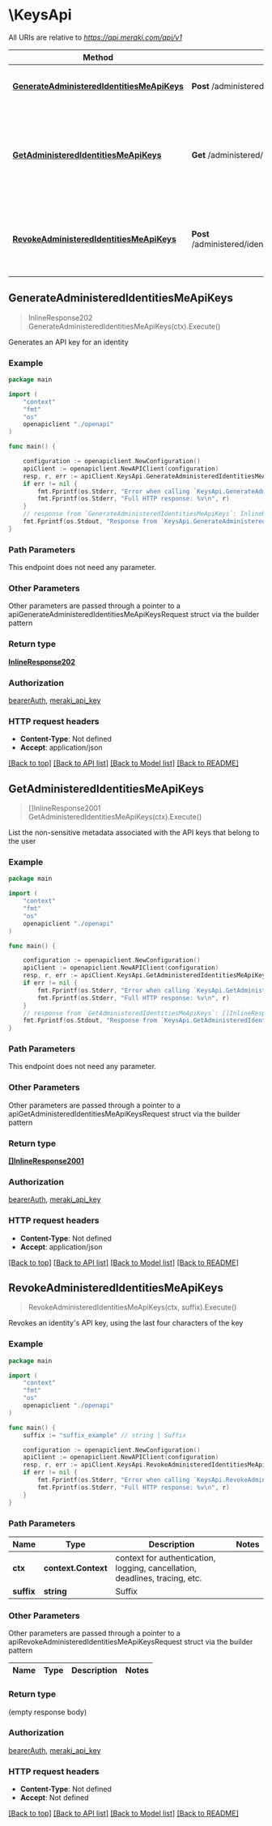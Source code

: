 # \KeysApi

All URIs are relative to *https://api.meraki.com/api/v1*

Method | HTTP request | Description
------------- | ------------- | -------------
[**GenerateAdministeredIdentitiesMeApiKeys**](KeysApi.md#GenerateAdministeredIdentitiesMeApiKeys) | **Post** /administered/identities/me/api/keys/generate | Generates an API key for an identity
[**GetAdministeredIdentitiesMeApiKeys**](KeysApi.md#GetAdministeredIdentitiesMeApiKeys) | **Get** /administered/identities/me/api/keys | List the non-sensitive metadata associated with the API keys that belong to the user
[**RevokeAdministeredIdentitiesMeApiKeys**](KeysApi.md#RevokeAdministeredIdentitiesMeApiKeys) | **Post** /administered/identities/me/api/keys/{suffix}/revoke | Revokes an identity&#39;s API key, using the last four characters of the key



## GenerateAdministeredIdentitiesMeApiKeys

> InlineResponse202 GenerateAdministeredIdentitiesMeApiKeys(ctx).Execute()

Generates an API key for an identity



### Example

```go
package main

import (
    "context"
    "fmt"
    "os"
    openapiclient "./openapi"
)

func main() {

    configuration := openapiclient.NewConfiguration()
    apiClient := openapiclient.NewAPIClient(configuration)
    resp, r, err := apiClient.KeysApi.GenerateAdministeredIdentitiesMeApiKeys(context.Background()).Execute()
    if err != nil {
        fmt.Fprintf(os.Stderr, "Error when calling `KeysApi.GenerateAdministeredIdentitiesMeApiKeys``: %v\n", err)
        fmt.Fprintf(os.Stderr, "Full HTTP response: %v\n", r)
    }
    // response from `GenerateAdministeredIdentitiesMeApiKeys`: InlineResponse202
    fmt.Fprintf(os.Stdout, "Response from `KeysApi.GenerateAdministeredIdentitiesMeApiKeys`: %v\n", resp)
}
```

### Path Parameters

This endpoint does not need any parameter.

### Other Parameters

Other parameters are passed through a pointer to a apiGenerateAdministeredIdentitiesMeApiKeysRequest struct via the builder pattern


### Return type

[**InlineResponse202**](InlineResponse202.md)

### Authorization

[bearerAuth](../README.md#bearerAuth), [meraki_api_key](../README.md#meraki_api_key)

### HTTP request headers

- **Content-Type**: Not defined
- **Accept**: application/json

[[Back to top]](#) [[Back to API list]](../README.md#documentation-for-api-endpoints)
[[Back to Model list]](../README.md#documentation-for-models)
[[Back to README]](../README.md)


## GetAdministeredIdentitiesMeApiKeys

> []InlineResponse2001 GetAdministeredIdentitiesMeApiKeys(ctx).Execute()

List the non-sensitive metadata associated with the API keys that belong to the user



### Example

```go
package main

import (
    "context"
    "fmt"
    "os"
    openapiclient "./openapi"
)

func main() {

    configuration := openapiclient.NewConfiguration()
    apiClient := openapiclient.NewAPIClient(configuration)
    resp, r, err := apiClient.KeysApi.GetAdministeredIdentitiesMeApiKeys(context.Background()).Execute()
    if err != nil {
        fmt.Fprintf(os.Stderr, "Error when calling `KeysApi.GetAdministeredIdentitiesMeApiKeys``: %v\n", err)
        fmt.Fprintf(os.Stderr, "Full HTTP response: %v\n", r)
    }
    // response from `GetAdministeredIdentitiesMeApiKeys`: []InlineResponse2001
    fmt.Fprintf(os.Stdout, "Response from `KeysApi.GetAdministeredIdentitiesMeApiKeys`: %v\n", resp)
}
```

### Path Parameters

This endpoint does not need any parameter.

### Other Parameters

Other parameters are passed through a pointer to a apiGetAdministeredIdentitiesMeApiKeysRequest struct via the builder pattern


### Return type

[**[]InlineResponse2001**](InlineResponse2001.md)

### Authorization

[bearerAuth](../README.md#bearerAuth), [meraki_api_key](../README.md#meraki_api_key)

### HTTP request headers

- **Content-Type**: Not defined
- **Accept**: application/json

[[Back to top]](#) [[Back to API list]](../README.md#documentation-for-api-endpoints)
[[Back to Model list]](../README.md#documentation-for-models)
[[Back to README]](../README.md)


## RevokeAdministeredIdentitiesMeApiKeys

> RevokeAdministeredIdentitiesMeApiKeys(ctx, suffix).Execute()

Revokes an identity's API key, using the last four characters of the key



### Example

```go
package main

import (
    "context"
    "fmt"
    "os"
    openapiclient "./openapi"
)

func main() {
    suffix := "suffix_example" // string | Suffix

    configuration := openapiclient.NewConfiguration()
    apiClient := openapiclient.NewAPIClient(configuration)
    resp, r, err := apiClient.KeysApi.RevokeAdministeredIdentitiesMeApiKeys(context.Background(), suffix).Execute()
    if err != nil {
        fmt.Fprintf(os.Stderr, "Error when calling `KeysApi.RevokeAdministeredIdentitiesMeApiKeys``: %v\n", err)
        fmt.Fprintf(os.Stderr, "Full HTTP response: %v\n", r)
    }
}
```

### Path Parameters


Name | Type | Description  | Notes
------------- | ------------- | ------------- | -------------
**ctx** | **context.Context** | context for authentication, logging, cancellation, deadlines, tracing, etc.
**suffix** | **string** | Suffix | 

### Other Parameters

Other parameters are passed through a pointer to a apiRevokeAdministeredIdentitiesMeApiKeysRequest struct via the builder pattern


Name | Type | Description  | Notes
------------- | ------------- | ------------- | -------------


### Return type

 (empty response body)

### Authorization

[bearerAuth](../README.md#bearerAuth), [meraki_api_key](../README.md#meraki_api_key)

### HTTP request headers

- **Content-Type**: Not defined
- **Accept**: Not defined

[[Back to top]](#) [[Back to API list]](../README.md#documentation-for-api-endpoints)
[[Back to Model list]](../README.md#documentation-for-models)
[[Back to README]](../README.md)

